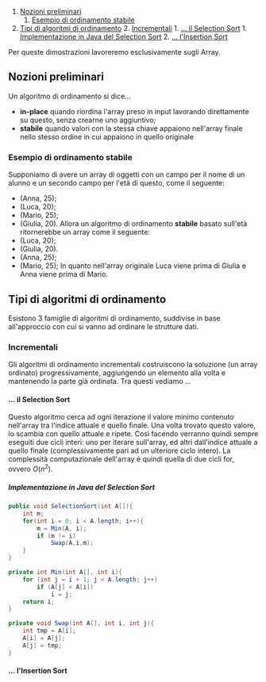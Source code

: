 1. [Nozioni preliminari](#Nozioni%20preliminari)
	1. [Esempio di ordinamento stabile](#Esempio%20di%20ordinamento%20stabile)
2. [Tipi di algoritmi di ordinamento](#Tipi%20di%20algoritmi%20di%20ordinamento)
	2. [Incrementali](#Incrementali)
		1. [$\dots$ il Selection Sort](#$%5Cdots$%20il%20Selection%20Sort)
			1. [Implementazione in Java del Selection Sort](#Implementazione%20in%20Java%20del%20Selection%20Sort)
		2. [$\dots$ l'Insertion Sort](#$%5Cdots$%20l'Insertion%20Sort)

Per queste dimostrazioni lavoreremo esclusivamente sugli Array.
## Nozioni preliminari
Un algoritmo di ordinamento si dice$\dots$ 
- **in-place** quando riordina l'array preso in input lavorando direttamente su questo, senza crearne uno aggiuntivo;
- **stabile** quando valori con la stessa chiave appaiono nell'array finale nello stesso ordine in cui appaiono in quello originale
### Esempio di ordinamento stabile
Supponiamo di avere un array di oggetti con un campo per il nome di un alunno e un secondo campo per l'età di questo, come il seguente:
- $(\text{Anna, } 25)$;
- $(\text{Luca, } 20)$;
- $(\text{Mario, }25)$;
- $(\text{Giulia, }20)$.
Allora un algoritmo di ordinamento **stabile** basato sull'età ritornerebbe un array come il seguente:
- $(\text{Luca, } 20)$;
- $(\text{Giulia, }20)$.
- $(\text{Anna, } 25)$;
- $(\text{Mario, }25)$;
In quanto nell'array originale Luca viene prima di Giulia e Anna viene prima di Mario.
## Tipi di algoritmi di ordinamento
Esistono $3$ famiglie di algoritmi di ordinamento, suddivise in base all'approccio con cui si vanno ad ordinare le strutture dati.
### Incrementali
Gli algoritmi di ordinamento incrementali costruiscono la soluzione (un array ordinato) progressivamente, aggiungendo un elemento alla volta e mantenendo la parte già ordinata. Tra questi vediamo $\dots$
#### $\dots$ il Selection Sort
Questo algoritmo cerca ad ogni iterazione il valore minimo contenuto nell'array tra l'indice attuale e quello finale. Una volta trovato questo valore, lo scambia con quello attuale e ripete. Così facendo verranno quindi sempre eseguiti due cicli interi: uno per iterare sull'array, ed altri dall'indice attuale a quello finale (complessivamente pari ad un ulteriore ciclo intero).
La complessità computazionale dell'array è quindi quella di due cicli for, ovvero $O(n^2)$.
##### Implementazione in Java del Selection Sort
```java
public void SelectionSort(int A[]){
	int m;
	for(int i = 0; i < A.length; i++){
		m = Min(A, i);
		if (m != i)
			Swap(A,i,m);
	}
}

private int Min(int A[], int i){
	for (int j = i + 1; j < A.length; j++)
		if (A[j] < A[i])
			i = j;
	return i;
}

private void Swap(int A[], int i, int j){
	int tmp = A[i];
	A[i] = A[j];
	A[j] = tmp;
}
```
#### $\dots$ l'Insertion Sort
